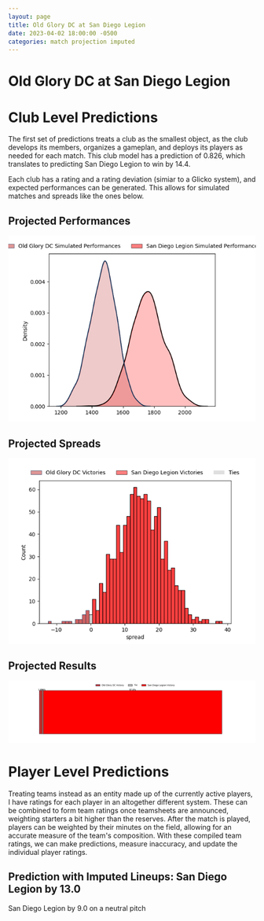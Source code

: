 ```yaml
---  
layout: page  
title: Old Glory DC at San Diego Legion  
date: 2023-04-02 18:00:00 -0500  
categories: match projection imputed  
---
```

# Old Glory DC at San Diego Legion

# Club Level Predictions


The first set of predictions treats a club as the smallest object, as the club develops its members, organizes a gameplan, and deploys its players as needed for each match. This club model has a prediction of 0.826, which translates to predicting San Diego Legion to win by 14.4.

Each club has a rating and a rating deviation (simiar to a Glicko system), and expected performances can be generated. This allows for simulated matches and spreads like the ones below.
## Projected Performances


![Projected Performances](plots/performances_2023-04-02-SanDiegoLegion-OldGloryDC.png)
## Projected Spreads


![Projected Spreads](plots/spreads_2023-04-02-SanDiegoLegion-OldGloryDC.png)
## Projected Results


![Projected Results](plots/resultbar_2023-04-02-SanDiegoLegion-OldGloryDC.png)
# Player Level Predictions


Treating teams instead as an entity made up of the currently active players, I have ratings for each player in an altogether different system. These can be combined to form team ratings once teamsheets are announced, weighting starters a bit higher than the reserves. After the match is played, players can be weighted by their minutes on the field, allowing for an accurate measure of the team's composition. With these compiled team ratings, we can make predictions, measure inaccuracy, and update the individual player ratings.
## Prediction with Imputed Lineups: San Diego Legion by 13.0


San Diego Legion by 9.0 on a neutral pitch

